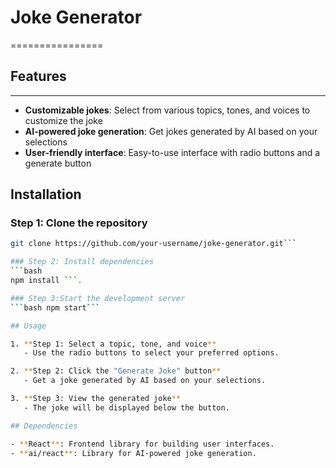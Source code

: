 # Joke Generator

================

## Features

--------

* **Customizable jokes**: Select from various topics, tones, and voices to customize the joke
* **AI-powered joke generation**: Get jokes generated by AI based on your selections
* **User-friendly interface**: Easy-to-use interface with radio buttons and a generate button

## Installation

### Step 1: Clone the repository

```bash
git clone https://github.com/your-username/joke-generator.git```

### Step 2: Install dependencies
```bash
npm install ```.

### Step 3:Start the development server
```bash npm start```

## Usage

1. **Step 1: Select a topic, tone, and voice**
   - Use the radio buttons to select your preferred options.

2. **Step 2: Click the "Generate Joke" button**
   - Get a joke generated by AI based on your selections.

3. **Step 3: View the generated joke**
   - The joke will be displayed below the button.

## Dependencies

- **React**: Frontend library for building user interfaces.
- **ai/react**: Library for AI-powered joke generation.
